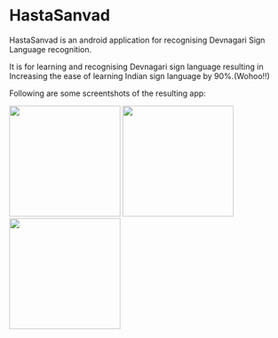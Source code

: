 # HastaSanvad

HastaSanvad is an android application for recognising Devnagari Sign Language recognition.

It is for learning and recognising Devnagari sign language resulting in Increasing the ease of learning Indian sign language by 90%.(Wohoo!!)

Following are some screentshots of the resulting app:



<p float="left">
  <img src="https://user-images.githubusercontent.com/30548190/88141819-02ff8800-cc12-11ea-9cc0-d2e71f18d389.jpeg" width="200" />
  <img src="https://user-images.githubusercontent.com/30548190/88141827-05fa7880-cc12-11ea-8f64-67358dbde277.jpeg" width="200" /> 
  <img src="https://user-images.githubusercontent.com/30548190/88141833-08f56900-cc12-11ea-938f-85a86843210a.jpeg" width="200" />
</p>
